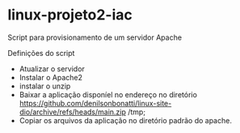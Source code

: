 # linux-projeto2-iac
Script para provisionamento de um servidor Apache

Definições do script

- Atualizar o servidor
- Instalar o Apache2
- instalar o unzip
- Baixar a aplicação disponíel no endereço no diretório https://github.com/denilsonbonatti/linux-site-dio/archive/refs/heads/main.zip /tmp;
- Copiar os arquivos da aplicação no diretório padrão do apache.
